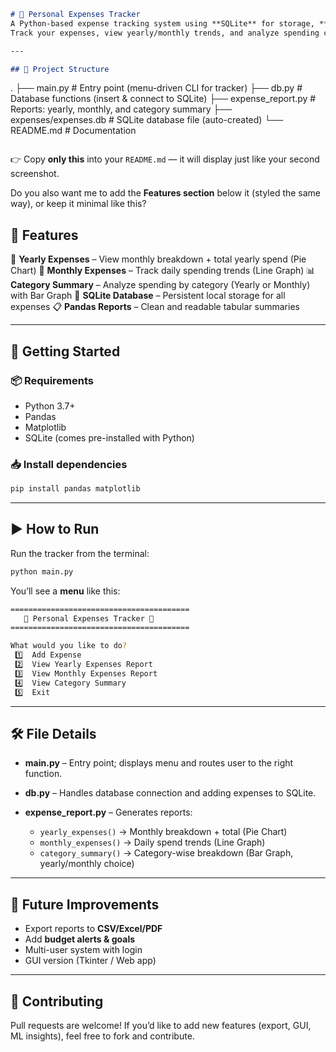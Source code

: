 
```markdown
# 🧾 Personal Expenses Tracker
A Python-based expense tracking system using **SQLite** for storage, **Pandas** for clean tabular reports, and **Matplotlib** for visualizations.  
Track your expenses, view yearly/monthly trends, and analyze spending categories with ease.

---

## 📁 Project Structure

```

.
├── main.py               # Entry point (menu-driven CLI for tracker)
├── db.py                 # Database functions (insert & connect to SQLite)
├── expense\_report.py     # Reports: yearly, monthly, and category summary
├── expenses/expenses.db  # SQLite database file (auto-created)
└── README.md             # Documentation

```
```

👉 Copy **only this** into your `README.md` — it will display just like your second screenshot.

Do you also want me to add the **Features section** below it (styled the same way), or keep it minimal like this?


## 🧠 Features

📅 **Yearly Expenses** – View monthly breakdown + total yearly spend (Pie Chart)
📆 **Monthly Expenses** – Track daily spending trends (Line Graph)
📊 **Category Summary** – Analyze spending by category (Yearly or Monthly) with Bar Graph
💾 **SQLite Database** – Persistent local storage for all expenses
📋 **Pandas Reports** – Clean and readable tabular summaries

---

## 🚀 Getting Started

### 📦 Requirements

* Python 3.7+
* Pandas
* Matplotlib
* SQLite (comes pre-installed with Python)

### 📥 Install dependencies

```bash
pip install pandas matplotlib
```

---

## ▶️ How to Run

Run the tracker from the terminal:

```bash
python main.py
```

You’ll see a **menu** like this:

```bash
========================================
   🧾 Personal Expenses Tracker 🧾
========================================

What would you like to do?
 1️⃣  Add Expense
 2️⃣  View Yearly Expenses Report
 3️⃣  View Monthly Expenses Report
 4️⃣  View Category Summary
 5️⃣  Exit
```

---

## 🛠️ File Details

* **main.py** – Entry point; displays menu and routes user to the right function.
* **db.py** – Handles database connection and adding expenses to SQLite.
* **expense\_report.py** – Generates reports:

  * `yearly_expenses()` → Monthly breakdown + total (Pie Chart)
  * `monthly_expenses()` → Daily spend trends (Line Graph)
  * `category_summary()` → Category-wise breakdown (Bar Graph, yearly/monthly choice)

---

## 🔮 Future Improvements

* Export reports to **CSV/Excel/PDF**
* Add **budget alerts & goals**
* Multi-user system with login
* GUI version (Tkinter / Web app)

---

## 🤝 Contributing

Pull requests are welcome! If you’d like to add new features (export, GUI, ML insights), feel free to fork and contribute.


